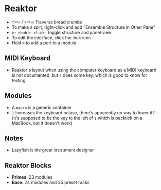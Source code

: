 # Reaktor

- `⌥⌤←` / `⌥⌤→`: Traverse bread crumbs
- To make a split, right-click and add "Ensemble Structure in Other Pane"
- `⌘⇧-double-click`: Toggle structure and panel view
- To edit the interface, click the lock icon
- Hold `⌘` to add a port to a module

## MIDI Keyboard

- Reaktor's layout when using the computer keyboard as a MIDI keyboard is not documented, but `s` does some key, which is good to know for testing.

## Modules

- A `macro` is a generic container
- `1` Increases the keyboard octave, there's apparently no way to lower it? (it's supposed to be the key to the left of `1` which is backtick on a MacBook, but it doesn't work)

## Notes

- Lazyfish is the great instrument designer

## Reaktor Blocks

- **Primes**: 23 modules
- **Base**: 24 modules and 35 preset racks
